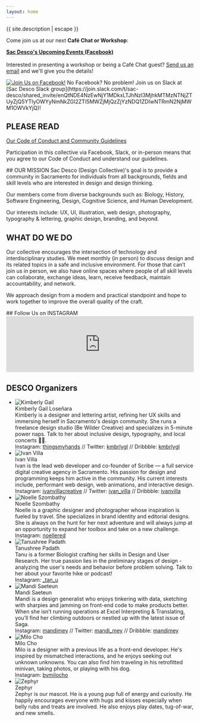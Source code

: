 ```yaml
---
layout: home
---
```


<div class="intro">
  <p class="site-description">{{ site.description | escape }}</p>
  <div class="notice" markdown="1">Come join us at our next <strong>Café Chat or Workshop</strong>:

**[Sac Desco's Upcoming Events (Facebook)](https://www.facebook.com/pg/sacdesco/events/)**
<br><br>
Interested in presenting a workshop or being a Café Chat guest? <a href="mailto:thisisdesco@gmail.com?subject=Workshop or Cafe Chat Inquiry">Send us an email</a> and we'll give you the details!

  </div>
</div>

<div class="flex-col">
  <div class="join" markdown="1">
  <a href="https://www.facebook.com/groups/sacdesco/" target="_blank" class="no-ul"><img src="assets/images/join-us.PNG" alt="Join Us on Facebook!"></a>
No Facebook? No problem! Join us on Slack at [Sac Desco Slack group](https://join.slack.com/t/sac-desco/shared_invite/enQtNDE4NzEwNjY1MDkxLTJhNzI3MjhkMTMzNTNjZTUyZjQ5YTIyOWYyNmNkZGI2ZTI5MWZjMjQzZjYzNDQ1ZDIwNTRmN2NjMWM1OWVkYjQ)!

## PLEASE READ

<a href="https://drive.google.com/open?id=12XppL2fxflYKkLUFzKb3XMsrcGRSPbpbUBo33UAugAo" target="_blank">Our Code of Conduct and Community Guidelines</a>

Participation in this collective via Facebook, Slack, or in-person means that you agree to our Code of Conduct and understand our guidelines.

</div>

<div class="mission" markdown="1">
## OUR MISSION
Sac Desco (Design Collective)'s goal is to provide a community in Sacramento for individuals from all backgrounds, fields and skill levels who are interested in design and design thinking.

Our members come from diverse backgrounds such as: Biology, History, Software Engineering, Design, Cognitive Science, and Human Development.

Our interests include: UX, UI, illustration, web design, photography, typography & lettering, graphic design, branding, and beyond.

## WHAT DO WE DO

Our collective encourages the intersection of technology and interdisciplinary studies. We meet monthly (in person) to discuss design and its related topics in a safe and inclusive environment. For those that can’t join us in person, we also have online spaces where people of all skill levels can collaborate, exchange ideas, learn, receive feedback, maintain accountability, and network.

We approach design from a modern and practical standpoint and hope to work together to improve the overall quality of the craft.

</div>
</div>

<div class="bio" markdown="1">
## Follow Us on INSTAGRAM
<!-- SnapWidget -->
<script src="https://snapwidget.com/js/snapwidget.js"></script>
<iframe src="https://snapwidget.com/embed/617434" class="snapwidget-widget" allowtransparency="true" frameborder="0" scrolling="no" style="border:none; overflow:hidden; width:100%; "></iframe>

<h2>DESCO Organizers</h2>
<ul class="">
  <li><img src="assets/images/bio-images-square/11-2018/kim-headshot.jpg" alt="Kimberly Gail">
  <div class="bio-name">Kimberly Gail Loseñara</div>
  Kimberly is a designer and lettering artist, refining her UX skills and immersing herself in Sacramento's design community. She runs a freelance design studio (Be Wilder Creative) and specializes in 5-minute power naps. Talk to her about inclusive design, typography, and local concerts ✌🏼.
  <div class="bio-channels">Instagram: <a href="https://instagram.com/thingsmyhands" target="_blank">thingsmyhands</a> // Twitter: <a href="https://twitter.com/kmbrlygl" target="_blank">kmbrlygl</a> // Dribbble: <a href="https://dribbble.com/kmbrlygl" target="_blank">kmbrlygl</a></div></li>
  <li><img src="assets/images/bio-images-square/11-2018/ivan-headshot.jpg" alt="Ivan Villa">
  <div class="bio-name">Ivan Villa</div>
  Ivan is the lead web developer and co-founder of Scribe — a full service digital creative agency in Sacramento. His passion for design and programming keeps him active in the community. His current interests include, performant web design, web animations, and interactive design.
  <div class="bio-channels">Instagram: <a href="https://instagram.com/ivanvillacreative" target="_blank">ivanvillacreative</a> // Twitter: <a href="https://twitter.com/ivan_villa" target="_blank">ivan_villa</a> // Dribbble: <a href="https://dribbble.com/ivanvilla" target="_blank">ivanvilla</a></div></li>
  <li><img src="assets/images/bio-images-square/11-2018/noelle-headshot.jpg" alt="Noelle Szombathy">
  <div class="bio-name">Noelle Szombathy</div>
  Noelle is a graphic designer and photographer whose inspiration is fueled by travel. She specializes in brand identity and editorial designs. She is always on the hunt for her next adventure and will always jump at an opportunity to expand her toolbox and take on a new challenge.
  <div class="bio-channels">Instagram: <a href="https://instagram.com/noellered" target="_blank">noellered</a></div></li>
  <li><img src="assets/images/bio-images-square/11-2018/tanu-headshot.jpg" alt="Tanushree Padath">
  <div class="bio-name">Tanushree Padath</div>
  Tanu is a former Biologist crafting her skills in Design and User Research. Her true passion lies in the preliminary stages of design - analyzing the user's needs and behavior before problem solving. Talk to her about your favorite hike or podcast!
  <div class="bio-channels">Instagram: <a href="https://instagram.com/_tan_u" target="_blank">_tan_u</a></div></li>
  <li><img src="assets/images/bio-images-square/11-2018/mandi-headshot.jpg" alt="Mandi Saeteun">
  <div class="bio-name">Mandi Saeteun</div>
  Mandi is a design generalist who enjoys tinkering with data, sketching with sharpies and jamming on front-end code to make products better. When she isn’t running operations at Excel Interpreting & Translating, you’ll find her climbing outdoors or nestled up with the latest issue of Saga.
  <div class="bio-channels">Instagram: <a href="https://instagram.com/mandimey" target="_blank">mandimey</a> // Twitter: <a href="https://twitter.com/mandi_mey" target="_blank">mandi_mey</a> // Dribbble: <a href="https://dribbble.com/mandimey" target="_blank">mandimey</a></div></li>
  <li><img src="assets/images/bio-images-square/11-2018/milo-headshot.jpg" alt="Milo Cho">
  <div class="bio-name">Milo Cho</div>
  Milo is a designer with a previous life as a front-end developer. He's inspired by mismatched interactions, and he enjoys seeking out unknown unknowns. You can also find him traveling in his retrofitted minivan, taking photos, or playing with his dog.
  <div class="bio-channels">Instagram: <a href="https://instagram.com/bymilocho" target="_blank">bymilocho</a></div></li>
  <li><img src="assets/images/bio-images-square/zephyr.jpg" alt="Zephyr">
  <div class="bio-name">Zephyr</div>
  Zephyr is our mascot. He is a young pup full of energy and curiosity. He happily encourages everyone with hugs and kisses especially when belly rubs and treats are involved. He also enjoys play dates, tug-of-war, and new smells.
  </li>
</ul>
</div>
